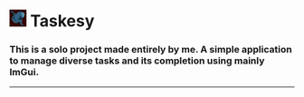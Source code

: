 <h1> <img src="./resources/icon/taskesy_icon.png" alt="Moon Fish - Taskesy's Icon, Default Version" width="30"> Taskesy </h1>

### This is a solo project made entirely by me. A simple application to manage diverse tasks and its completion using mainly ImGui.
---